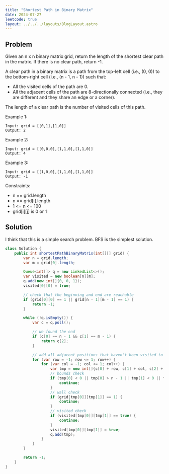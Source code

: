 ```yaml
---
title: "Shortest Path in Binary Matrix"
date: 2024-07-27
leetcode: true
layout: ../../../layouts/BlogLayout.astro
---
```


## Problem

Given an n x n binary matrix grid, return the length of the shortest clear path in the matrix. If there is no clear path, return -1.

A clear path in a binary matrix is a path from the top-left cell (i.e., (0, 0)) to the bottom-right cell (i.e., (n - 1, n - 1)) such that:

- All the visited cells of the path are 0.
- All the adjacent cells of the path are 8-directionally connected (i.e., they are different and they share an edge or a corner).

The length of a clear path is the number of visited cells of this path.

Example 1:

```text
Input: grid = [[0,1],[1,0]]
Output: 2
```

Example 2:

```text
Input: grid = [[0,0,0],[1,1,0],[1,1,0]]
Output: 4
```

Example 3:

```text
Input: grid = [[1,0,0],[1,1,0],[1,1,0]]
Output: -1
```

Constraints:

- n == grid.length
- n == grid[i].length
- 1 <= n <= 100
- grid\[i][j] is 0 or 1

## Solution

I think that this is a simple search problem. BFS is the simplest solution.

```java
class Solution {
    public int shortestPathBinaryMatrix(int[][] grid) {
        var n = grid.length;
        var m = grid[0].length;

        Queue<int[]> q = new LinkedList<>();
        var visited = new boolean[n][m];
        q.add(new int[]{0, 0, 1});
        visited[0][0] = true;

        // check that the beginning and end are reachable
        if (grid[0][0] == 1 || grid[n - 1][m - 1] == 1) {
            return -1;
        }

        while (!q.isEmpty()) {
            var c = q.poll();

            // we found the end
            if (c[0] == n - 1 && c[1] == m - 1) {
                return c[2];
            }

            // add all adjacent positions that haven't been visited to the queue
            for (var row = -1; row <= 1; row++) {
                for (var col = -1; col <= 1; col++) {
                    var tmp = new int[]{c[0] + row, c[1] + col, c[2] + 1};
                    // bounds check
                    if (tmp[0] < 0 || tmp[0] > n - 1 || tmp[1] < 0 || tmp[1] > m - 1) {
                        continue;
                    }
                    // wall check
                    if (grid[tmp[0]][tmp[1]] == 1) {
                        continue;
                    }
                    // visited check
                    if (visited[tmp[0]][tmp[1]] == true) {
                        continue;
                    }
                    visited[tmp[0]][tmp[1]] = true;
                    q.add(tmp);
                }
            }
        }

        return -1;
    }
}
```
